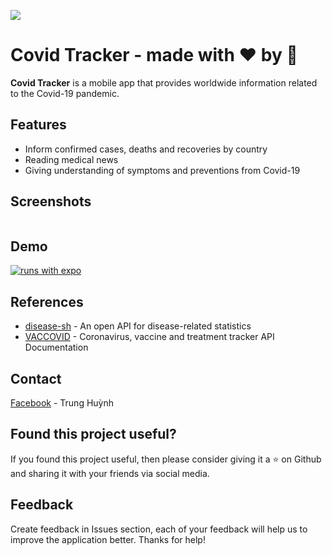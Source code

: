 ![](https://github.com/trunghuynh2304/CovidTracker/blob/master/assets/CovidTrackerLogo.png)
# Covid Tracker - made with :heart: by :raised_hands: 

**Covid Tracker** is a mobile app that provides worldwide information related to the Covid-19 pandemic.

## Features
* Inform confirmed cases, deaths and recoveries by country
* Reading medical news
* Giving understanding of symptoms and preventions from Covid-19

## Screenshots
![]()

## Demo
[![runs with expo](https://img.shields.io/badge/Runs%20with%20Expo-000.svg?style=flat-square&logo=EXPO&labelColor=f3f3f3&logoColor=000)](https://expo.io/@trunghuynh/projects/CovidTracker)

## References
* [disease-sh](https://github.com/disease-sh/api) - An open API for disease-related statistics
* [VACCOVID](https://rapidapi.com/vaccovidlive-vaccovidlive-default/api/vaccovid-coronavirus-vaccine-and-treatment-tracker) - Coronavirus, vaccine and treatment tracker API Documentation

## Contact
[Facebook](https://www.facebook.com/trunghuynh2304/) - Trung Huỳnh

## Found this project useful?
If you found this project useful, then please consider giving it a  ⭐  on Github and sharing it with your friends via social media.

## Feedback
Create feedback in Issues section, each of your feedback will help us to improve the application better. Thanks for help!
